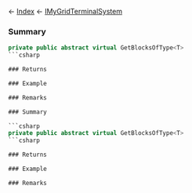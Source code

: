 ← [Index](Api-Index) ← [IMyGridTerminalSystem](Sandbox.ModAPI.Ingame.IMyGridTerminalSystem)

### Summary

```csharp
private public abstract virtual GetBlocksOfType<T>
```csharp

### Returns

### Example

### Remarks

### Summary

```csharp
private public abstract virtual GetBlocksOfType<T>
```csharp

### Returns

### Example

### Remarks

